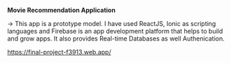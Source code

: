**Movie Recommendation Application**

-> This app is a prototype model. I have used ReactJS, Ionic as scripting languages and Firebase is an app development platform that helps to build and grow apps. It also provides Real-time Databases as well Authenication.

https://final-project-f3913.web.app/
